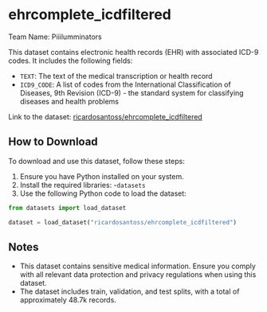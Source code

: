 # ehrcomplete_icdfiltered

Team Name: Piiilumminators

This dataset contains electronic health records (EHR) with associated ICD-9 codes. It includes the following fields:
- `TEXT`: The text of the medical transcription or health record
- `ICD9_CODE`: A list of codes from the International Classification of Diseases, 9th Revision (ICD-9) - the standard system for classifying diseases and health problems

Link to the dataset: [ricardosantoss/ehrcomplete_icdfiltered](https://huggingface.co/datasets/ricardosantoss/ehrcomplete_icdfiltered)

## How to Download

To download and use this dataset, follow these steps:

1. Ensure you have Python installed on your system.
2. Install the required libraries:
-`datasets`
3. Use the following Python code to load the dataset:
```python
from datasets import load_dataset

dataset = load_dataset("ricardosantoss/ehrcomplete_icdfiltered")
```

## Notes 
- This dataset contains sensitive medical information. Ensure you comply with all relevant data protection and privacy regulations when using this dataset.
- The dataset includes train, validation, and test splits, with a total of approximately 48.7k records.